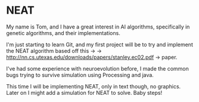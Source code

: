 # NEAT

My name is Tom, and I have a great interest in AI algorithms,
specifically in genetic algorithms, and their implementations.

I'm just starting to learn Git, and my first project will be to try
and implement the NEAT algorithm based off this ->
-> http://nn.cs.utexas.edu/downloads/papers/stanley.ec02.pdf ->
paper.

I've had some experience with neuroevolution before, I made the common
bugs trying to survive simulation using Processing and java.

This time I will be implementing NEAT, only in text though, no graphics.
Later on I might add a simulation for NEAT to solve. Baby steps!
